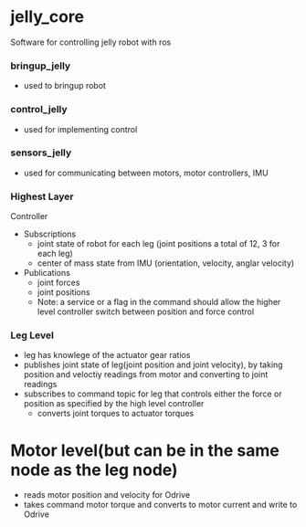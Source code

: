 # jelly_core
Software for controlling jelly robot with ros

### bringup_jelly
 * used to bringup robot 

### control_jelly
 * used for implementing control

### sensors_jelly
 * used for communicating between motors, motor controllers, IMU


### Highest Layer
Controller
 * Subscriptions
     * joint state of robot for each leg (joint positions a total of 12, 3 for each leg)
     * center of mass state from IMU (orientation, velocity, anglar velocity)
 * Publications
     * joint forces
     * joint positions
     * Note: a service or a flag in the command should allow the higher level controller switch between position and force control

### Leg Level
 * leg has knowlege of the actuator gear ratios
 * publishes joint state of leg(joint position and joint velocity), by taking position and veloctiy readings from motor and converting to joint readings
 * subscribes to command topic for leg that controls either the force or position as specified by the high level controller
     * converts joint torques to actuator torques

# Motor level(but can be in the same node as the leg node)
 * reads motor position and velocity for Odrive
 * takes command motor torque and converts to motor current and write to Odrive

